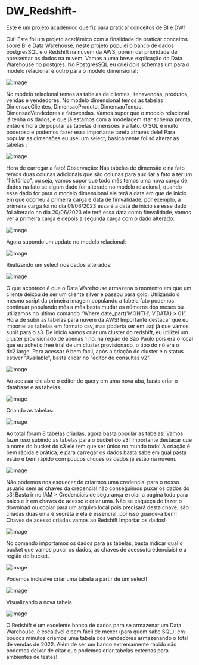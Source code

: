 # DW_Redshift-
Este é um projeto acadêmico que fiz para praticar conceitos de BI e DW!

Olá! Este foi um projeto acadêmico com a finalidade de praticar conceitos sobre BI e Data Warehouse, neste projeto populei o banco de dados postgresSQL e o Redshift na nuvem da AWS, porém dei prioridade de apresentar os dados na nuvem. Vamos a uma breve explicação do Data Warehouse no postgres. No PostgresSQL eu criei dois schemas um para o modelo relacional e outro para o modelo dimensional:

![image](https://github.com/Miltonmoura011/DW_Redshift-/assets/110420164/c2cb0d58-f578-489c-9e7f-87288cc8cef2)

No modelo relacional temos as tabelas de clientes, itensvendas, produtos, vendas e vendedores. No modelo dimensional temos as tabelas DimensaoClientes, DimensaoProduto, DimensaoTempo, DimensaoVendedores e fatovendas. Vamos supor que o modelo relacional já tenha os dados, e que já estamos com a modelagem star schema pronta, então é hora de popular as tabelas dimensões e a fato. O SQL é muito poderoso e podemos fazer essa importante tarefa através dele!
Para popular as dimensões eu usei um select, basicamente foi só alterar as tabelas :

![image](https://github.com/Miltonmoura011/DW_Redshift-/assets/110420164/4a654d05-22a5-4164-bc44-19062b0ac9c6)

Hora de carregar a fato! Observação: Nas tabelas de dimensão e na fato temos duas colunas adicionais que são colunas para auxiliar a fato a ter um “histórico”, ou seja, vamos supor que todo mês temos uma nova carga de dados na fato se algum dado for alterado no modelo relacional, quando esse dado for para o modelo dimensional ele terá a data em que de inicio em que ocorreu a primeira carga e data de fimvalidade, por exemplo, a primeira carga foi no dia 01/06/2023 essa é a data de inicio se esse dado foi alterado no dia 20/06/2023 ele terá essa data como fimvalidade, vamos ver a primeira carga e depois a segunda carga com o dado alterado:

![image](https://github.com/Miltonmoura011/DW_Redshift-/assets/110420164/be2b51e9-b059-4f51-90aa-063e12ba6e6e)

Agora supondo um update no modelo relacional:

![image](https://github.com/Miltonmoura011/DW_Redshift-/assets/110420164/8ceb3615-90ed-4688-a8a8-50f4b604f92a)

Realizando um select nos dados alterados:

![image](https://github.com/Miltonmoura011/DW_Redshift-/assets/110420164/6b92590e-9998-4ce3-9b08-9d3167f21f76)

O que acontece é que o Data Warehouse armazena o momento em que um cliente deixou de ser um cliente silver e passou para gold. Utilizando o mesmo script da primeira imagem populando a tabela fato podemos continuar populando mês a mês basta mudar os números dos meses ou utilizamos no ultimo comando “Where date_part('MONTH', V.DATA) > 01”. 
Hora de subir as tabelas para nuvem da AWS! Importante destacar que eu importei as tabelas em formato csv, mas poderia ser em .sql já que vamos subir para o s3.
De inicio vamos criar um cluster do redshift, eu utilizei um cluster provisionado de apenas 1 nó, na região de São Paulo pois era o local que eu achei o free trial de um cluster provisionado, o tipo do nó era o dc2.large.
Para acessar é bem fácil, após a criação do cluster e o status estiver “Available”, basta clicar no “editor de consultas v2”.

![image](https://github.com/Miltonmoura011/DW_Redshift-/assets/110420164/b7146f4e-f8b3-447f-abc7-6e4b0a37841d)

Ao acessar ele abre o editor de query em uma nova aba, basta criar o database e as tabelas.

![image](https://github.com/Miltonmoura011/DW_Redshift-/assets/110420164/28fb2d64-7c5f-461a-82b0-c8691274f825)

Criando as tabelas:

![image](https://github.com/Miltonmoura011/DW_Redshift-/assets/110420164/c1ed8e7e-0c03-4c0e-a43d-3654faa3f5bb)

Ao total foram 8 tabelas criadas, agora basta popular as tabelas! Vamos fazer isso subindo as tabelas para o bucket do s3! 
Importante destacar que o nome do bucket do s3 ele tem que ser único no mundo todo! A criação é bem rápida e prática, e para carregar os dados basta sabe em qual pasta estão é bem rápido com poucos cliques os dados já estão na nuvem.

![image](https://github.com/Miltonmoura011/DW_Redshift-/assets/110420164/9e70864b-13c6-41d0-b719-b6aeea28a9d7)

Não podemos nos esquecer de criarmos uma credencial para o nosso usuário sem as chaves da credencial não conseguimos puxar os dados do s3! Basta ir no IAM > Credenciais de segurança e rolar a página toda para baixo e ir em chaves de acesso e criar uma. Não se esqueça de fazer o download ou copiar para um arquivo local pois precisará desta chave, são criadas duas uma é secreta e ela é essencial, por isso guarde-a bem!
Chaves de acesso criadas vamos ao Redshift Importar os dados!

![image](https://github.com/Miltonmoura011/DW_Redshift-/assets/110420164/627f383f-ff67-42d6-9bfa-d2ae0ed5bae4)

No comando importamos os dados para as tabelas, basta indicar qual o bucket que vamos puxar os dados, as chaves de acesso(credenciais) e a região do bucket.

![image](https://github.com/Miltonmoura011/DW_Redshift-/assets/110420164/48ecc998-c747-402e-82ec-e791d40e1443)

Podemos inclusive criar uma tabela a partir de um select!

![image](https://github.com/Miltonmoura011/DW_Redshift-/assets/110420164/7339e416-95ed-488a-b49a-f938ec8e451a)

Visualizando a nova tabela

![image](https://github.com/Miltonmoura011/DW_Redshift-/assets/110420164/8c4ce41f-3184-4576-b9b4-5a0be3afab86)

O Redshift é um excelente banco de dados para se armazenar um Data Warehouse, é escalável e bem fácil de mexer (para quem sabe SQL), em poucos minutos criamos uma tabela dos vendedores armazenando o total de vendas de 2022. Além de ser um banco extremamente rápido não podemos deixar de citar que podemos criar tabelas externas para ambientes de testes!

